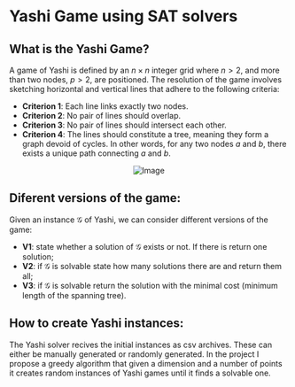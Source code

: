 # Yashi Game using SAT solvers

## What is the Yashi Game?
A game of Yashi is defined by an $n \times n$ integer grid where $n > 2$, and more than two nodes, $p > 2$, are positioned. The resolution of the game involves sketching horizontal and vertical lines that adhere to the following criteria:

- **Criterion 1**: Each line links exactly two nodes.
- **Criterion 2**: No pair of lines should overlap.
- **Criterion 3**: No pair of lines should intersect each other.
- **Criterion 4**: The lines should constitute a tree, meaning they form a graph devoid of cycles. In other words, for any two nodes $a$ and $b$, there exists a unique path connecting $a$ and $b$.
  
<p align="center">
  <img src="https://github.com/AntoniValls/YashiGame_SATSolvers/assets/101109878/e94e92b7-bb47-4c84-89c7-e2ab2ed235c2" alt="Image">
</p>

## Diferent versions of the game:
Given an instance $\mathcal{G}$ of Yashi, we can consider different versions of the game:

* **V1**: state whether a solution of $\mathcal{G}$ exists or not. If there is return one solution;
* **V2**: if $\mathcal{G}$ is solvable state how many solutions there are and return them all;
* **V3**: if $\mathcal{G}$ is solvable return the solution with the minimal cost (minimum length of the spanning tree).

## How to create Yashi instances:
The Yashi solver recives the initial instances as csv archives. These can either be manually generated or randomly generated. In the project I propose a greedy algorithm that given a dimension and a number of points it creates random instances of Yashi games until it finds a solvable one.
